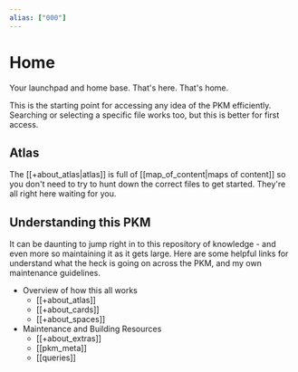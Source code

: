 ```yaml
---
alias: ["000"]
---
```


# Home
Your launchpad and home base. That's here. That's home.

This is the starting point for accessing any idea of the PKM efficiently.
Searching or selecting a specific file works too, but this is better for first access.

## Atlas
The [[+about_atlas|atlas]] is full of [[map_of_content|maps of content]] so you don't need to try to hunt down the correct files to get started.
They're all right here waiting for you.

## Understanding this PKM
It can be daunting to jump right in to this repository of knowledge - and even more so maintaining it as it gets large.
Here are some helpful links for understand what the heck is going on across the PKM, and my own maintenance guidelines.

- Overview of how this all works
	- [[+about_atlas]]
	- [[+about_cards]]
	- [[+about_spaces]]
- Maintenance and Building Resources
	- [[+about_extras]]
	- [[pkm_meta]]
	- [[queries]]